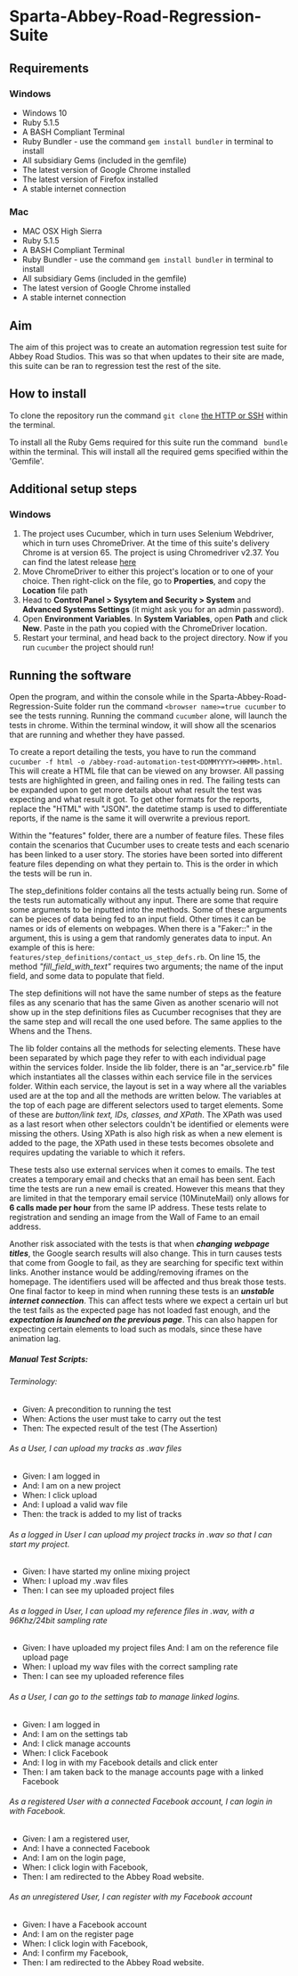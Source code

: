 # Sparta-Abbey-Road-Regression-Suite

## Requirements
### Windows
* Windows 10
* Ruby 5.1.5
* A BASH Compliant Terminal
* Ruby Bundler - use the command `gem install bundler` in terminal to install
* All subsidiary Gems (included in the gemfile)
* The latest version of Google Chrome installed
* The latest version of Firefox installed
* A stable internet connection

### Mac
* MAC OSX High Sierra
* Ruby 5.1.5
* A BASH Compliant Terminal
* Ruby Bundler - use the command `gem install bundler` in terminal to install
* All subsidiary Gems (included in the gemfile)
* The latest version of Google Chrome installed
* A stable internet connection

## Aim
The aim of this project was to create an automation regression test suite for Abbey Road Studios. This was so that when updates to their site are made, this suite can be ran to regression test the rest of the site.

## How to install
To clone the repository run the command `git clone` [the HTTP or SSH](https://github.com/MoRUddin/Sparta-Abbey-Road-Regression-Suite) within the terminal.

To install all the Ruby Gems required for this suite run the command ` bundle` within the terminal. This will install all the required gems specified within the 'Gemfile'.

## Additional setup steps
### Windows
1. The project uses Cucumber, which in turn uses Selenium Webdriver, which in turn uses ChromeDriver. At the time of this suite's delivery Chrome is at version 65. The project is using Chromedriver v2.37. You can find the latest release [here](https://sites.google.com/a/chromium.org/chromedriver/downloads)
2. Move ChromeDriver to either this project's location or to one of your choice. Then right-click on the file, go to **Properties**, and copy the **Location** file path
3. Head to **Control Panel > Sysytem and Security > System** and **Advanced Systems Settings** (it might ask you for an admin password).
4. Open **Environment Variables**. In **System Variables**, open **Path** and click **New**. Paste in the path you copied with the ChromeDriver location.
5. Restart your terminal, and head back to the project directory. Now if you run `cucumber` the project should run!

## Running the software
Open the program, and within the console while in the Sparta-Abbey-Road-Regression-Suite folder run the command `<browser name>=true cucumber` to see the tests running. Running the command `cucumber` alone, will launch the tests in chrome.
Within the terminal window, it will show all the scenarios that are running and whether they have passed.

To create a report detailing the tests, you have to run the command `cucumber -f html -o /abbey-road-automation-test<DDMMYYYY><HHMM>.html`. This will create a HTML file that can be viewed on any browser. All passing tests are highlighted in green, and failing ones in red. The failing tests can be expanded upon to get more details about what result the test was expecting and what result it got. To get other formats for the reports, replace the "HTML" with "JSON". the datetime stamp is used to differentiate reports, if the name is the same it will overwrite a previous report.

Within the "features" folder, there are a number of feature files. These files contain the scenarios that Cucumber uses to create tests and each scenario has been linked to a user story. The stories have been sorted into different feature files depending on what they pertain to. This is the order in which the tests will be run in.

The step_definitions folder contains all the tests actually being run. Some of the tests run automatically without any input. There are some that require some arguments to be inputted into the methods. Some of these arguments can be pieces of data being fed to an input field. Other times it can be names or ids of elements on webpages. When there is a "Faker::" in the argument, this is using a gem that randomly generates data to input. An example of this is here: `features/step_definitions/contact_us_step_defs.rb`.
On line 15, the method *"fill_field_with_text"* requires two arguments; the name of the input field, and some data to populate that field.

The step definitions will not have the same number of steps as the feature files as any scenario that has the same Given as another scenario will not show up in the step definitions files as Cucumber recognises that they are the same step and will recall the one used before. The same applies to the Whens and the Thens.

The lib folder contains all the methods for selecting elements. These have been separated by which page they refer to with each individual page within the services folder. Inside the lib folder, there is an "ar_service.rb" file which instantiates all the classes within each service file in the services folder. Within each service, the layout is set in a way where all the variables used are at the top and all the methods are written below. The variables at the top of each page are different selectors used to target elements. Some of these are *button/link text, IDs, classes, and XPath*. The XPath was used as a last resort when other selectors couldn't be identified or elements were missing the others. Using XPath is also high risk as when a new element is added to the page, the XPath used in these tests becomes obsolete and requires updating the variable to which it refers.

These tests also use external services when it comes to emails. The test creates a temporary email and checks that an email has been sent. Each time the tests are run a new email is created. However this means that they are limited in that the temporary email service (10MinuteMail) only allows for **6 calls made per hour** from the same IP address. These tests relate to registration and sending an image from the Wall of Fame to an email address.

Another risk associated with the tests is that when ***changing webpage titles***, the Google search results will also change. This in turn causes tests that come from Google to fail, as they are searching for specific text within links. Another instance would be adding/removing iframes on the homepage. The identifiers used will be affected and thus break those tests. One final factor to keep in mind when running these tests is an ***unstable internet connection***. This can affect tests where we expect a certain url but the test fails as the expected page has not loaded fast enough, and the ***expectation is launched on the previous page***. This can also happen for expecting certain elements to load such as modals, since these have animation lag.

##### Manual Test Scripts:
###### Terminology:
* Given: A precondition to running the test
* When: Actions the user must take to carry out the test
* Then: The expected result of the test (The Assertion)

###### As a User, I can upload my tracks as .wav files
* Given: I am logged in
* And: I am on a new project
* When: I click upload
* And: I upload a valid wav file
* Then: the track is added to my list of tracks

###### As a logged in User I can upload my project tracks in .wav so that I can start my project.
* Given: I have started my online mixing project
* When: I upload my .wav files
* Then: I can see my uploaded project files

###### As a logged in User, I can upload my reference files in .wav, with a 96Khz/24bit sampling rate
* Given: I have uploaded my project files And: I am on the reference file upload page
* When: I upload my wav files with the correct sampling rate
* Then: I can see my uploaded reference files

###### As a User, I can go to the settings tab to manage linked logins.
* Given: I am logged in
* And: I am on the settings tab
* And: I click manage accounts
* When: I click Facebook
* And: I log in with my Facebook details and click enter
* Then: I am taken back to the manage accounts page with a linked Facebook

###### As a registered User with a connected Facebook account, I can login in with Facebook.
* Given: I am a registered user,
* And: I have a connected Facebook
* And: I am on the login page,
* When: I click login with Facebook,
* Then: I am redirected to the Abbey Road website.

###### As an unregistered User, I can register with my Facebook account
* Given: I have a Facebook account
* And: I am on the register page
* When: I click login with Facebook,
* And: I confirm my Facebook,
* Then: I am redirected to the Abbey Road website.
